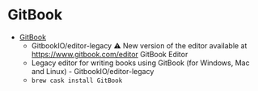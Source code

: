 # GitBook
- [GitBook](https://github.com/GitbookIO/editor-legacy)
  -  GitbookIO/editor-legacy ⚠️ New version of the editor available at https://www.gitbook.com/editor GitBook Editor
  - Legacy editor for writing books using GitBook (for Windows, Mac and Linux) - GitbookIO/editor-legacy
  - `brew cask install GitBook`
